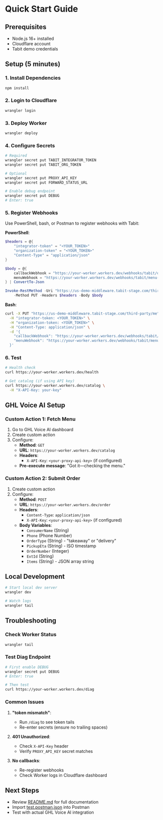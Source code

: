 # Quick Start Guide

## Prerequisites

- Node.js 16+ installed
- Cloudflare account
- Tabit demo credentials

## Setup (5 minutes)

### 1. Install Dependencies

```bash
npm install
```

### 2. Login to Cloudflare

```bash
wrangler login
```

### 3. Deploy Worker

```bash
wrangler deploy
```

### 4. Configure Secrets

```bash
# Required
wrangler secret put TABIT_INTEGRATOR_TOKEN
wrangler secret put TABIT_ORG_TOKEN

# Optional
wrangler secret put PROXY_API_KEY
wrangler secret put FORWARD_STATUS_URL

# Enable debug endpoint
wrangler secret put DEBUG
# Enter: true
```

### 5. Register Webhooks

Use PowerShell, bash, or Postman to register webhooks with Tabit:

**PowerShell**:
```powershell
$headers = @{
    "integrator-token" = "<YOUR_TOKEN>"
    "organization-token" = "<YOUR_TOKEN>"
    "Content-Type" = "application/json"
}

$body = @{
    callbackWebhook = "https://your-worker.workers.dev/webhooks/tabit/order-status"
    menuWebhook = "https://your-worker.workers.dev/webhooks/tabit/menu-update"
} | ConvertTo-Json

Invoke-RestMethod -Uri "https://us-demo-middleware.tabit-stage.com/third-party/me" `
    -Method PUT -Headers $headers -Body $body
```

**Bash**:
```bash
curl -X PUT "https://us-demo-middleware.tabit-stage.com/third-party/me" \
  -H "integrator-token: <YOUR_TOKEN>" \
  -H "organization-token: <YOUR_TOKEN>" \
  -H "Content-Type: application/json" \
  -d '{
    "callbackWebhook": "https://your-worker.workers.dev/webhooks/tabit/order-status",
    "menuWebhook": "https://your-worker.workers.dev/webhooks/tabit/menu-update"
  }'
```

### 6. Test

```bash
# Health check
curl https://your-worker.workers.dev/health

# Get catalog (if using API key)
curl https://your-worker.workers.dev/catalog \
  -H "X-API-Key: your-key"
```

## GHL Voice AI Setup

### Custom Action 1: Fetch Menu

1. Go to GHL Voice AI dashboard
2. Create custom action
3. Configure:
   - **Method**: `GET`
   - **URL**: `https://your-worker.workers.dev/catalog`
   - **Headers**: 
     - `X-API-Key`: `<your-proxy-api-key>` (if configured)
   - **Pre-execute message**: "Got it—checking the menu."

### Custom Action 2: Submit Order

1. Create custom action
2. Configure:
   - **Method**: `POST`
   - **URL**: `https://your-worker.workers.dev/order`
   - **Headers**: 
     - `Content-Type`: `application/json`
     - `X-API-Key`: `<your-proxy-api-key>` (if configured)
   - **Body Variables**:
     - `ConsumerName` (String)
     - `Phone` (Phone Number)
     - `OrderType` (String) - "takeaway" or "delivery"
     - `PickupEta` (String) - ISO timestamp
     - `OrderNumber` (Integer)
     - `ExtId` (String)
     - `Items` (String) - JSON array string

## Local Development

```bash
# Start local dev server
wrangler dev

# Watch logs
wrangler tail
```

## Troubleshooting

### Check Worker Status

```bash
wrangler tail
```

### Test Diag Endpoint

```bash
# First enable DEBUG
wrangler secret put DEBUG
# Enter: true

# Then test
curl https://your-worker.workers.dev/diag
```

### Common Issues

1. **"token mismatch"**: 
   - Run `/diag` to see token tails
   - Re-enter secrets (ensure no trailing spaces)
   
2. **401 Unauthorized**: 
   - Check `X-API-Key` header
   - Verify `PROXY_API_KEY` secret matches
   
3. **No callbacks**: 
   - Re-register webhooks
   - Check Worker logs in Cloudflare dashboard

## Next Steps

- Review [README.md](README.md) for full documentation
- Import [test.postman.json](test.postman.json) into Postman
- Test with actual GHL Voice AI integration
